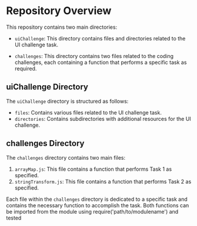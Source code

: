 # Repository Overview

This repository contains two main directories:

- `uiChallenge`: This directory contains files and directories related to the UI challenge task.

- `challenges`: This directory contains two files related to the coding challenges, each containing a function that performs a specific task as required.

## uiChallenge Directory

The `uiChallenge` directory is structured as follows:

- `files`: Contains various files related to the UI challenge task.
- `directories`: Contains subdirectories with additional resources for the UI challenge.

## challenges Directory

The `challenges` directory contains two main files:

1. `arrayMap.js`: This file contains a function that performs Task 1 as specified.
2. `stringTransform.js`: This file contains a function that performs Task 2 as specified.

Each file within the `challenges` directory is dedicated to a specific task and contains the necessary function to accomplish the task.
Both functions can be imported from the module using require('path/to/modulename') and tested